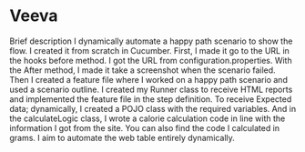 # Veeva
Brief description
I dynamically automate a happy path scenario to show the flow. 
I created it from scratch in Cucumber. First, I made it go to the URL in the hooks before method. 
I got the URL from configuration.properties. With the After method, I made it take a screenshot when the scenario failed. 
Then I created a feature file where I worked on a happy path scenario and used a scenario outline. 
I created my Runner class to receive HTML reports and implemented the feature file in the step definition.
To receive Expected data; dynamically, I created a POJO class with the required variables.
And in the calculateLogic class, I wrote a calorie calculation code in line with the information I got from the site. 
You can also find the code I calculated in grams. I aim to automate the web table entirely dynamically.

